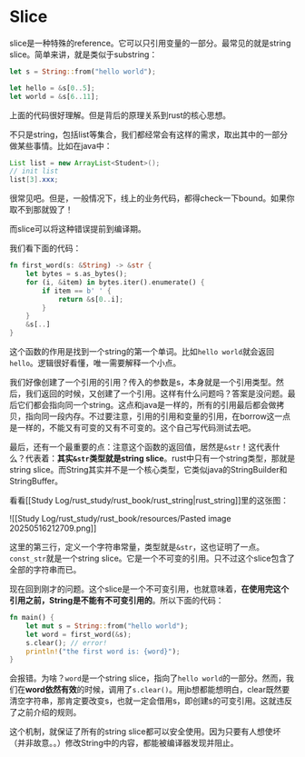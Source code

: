 # Slice

slice是一种特殊的reference。它可以只引用变量的一部分。最常见的就是string slice。简单来讲，就是类似于substring：

```rust
let s = String::from("hello world");

let hello = &s[0..5];
let world = &s[6..11];
```

上面的代码很好理解。但是背后的原理关系到rust的核心思想。

不只是string，包括list等集合，我们都经常会有这样的需求，取出其中的一部分做某些事情。比如在java中：

```java
List list = new ArrayList<Student>();
// init list
list[3].xxx;
```

很常见吧。但是，一般情况下，线上的业务代码，都得check一下bound。如果你取不到那就毁了！

而slice可以将这种错误提前到编译期。

我们看下面的代码：

```rust
fn first_word(s: &String) -> &str {
    let bytes = s.as_bytes();
    for (i, &item) in bytes.iter().enumerate() {
        if item == b' ' {
            return &s[0..i];
        }
    }
    &s[..]
}
```

这个函数的作用是找到一个string的第一个单词。比如`hello world`就会返回`hello`。逻辑很好看懂，唯一需要解释一个小点。

我们好像创建了一个引用的引用？传入的参数是s，本身就是一个引用类型。然后，我们返回的时候，又创建了一个引用。这样有什么问题吗？答案是没问题。最后它们都会指向同一个string。这点和java是一样的，所有的引用最后都会做拷贝，指向同一段内存。不过要注意，引用的引用和变量的引用，在borrow这一点是一样的，不能又有可变的又有不可变的。这个自己写代码测试去吧。

最后，还有一个最重要的点：注意这个函数的返回值，居然是`&str`！这代表什么？代表着：**其实`&str`类型就是string slice**。rust中只有一个string类型，那就是string slice。而String其实并不是一个核心类型，它类似java的StringBuilder和StringBuffer。

看看[[Study Log/rust_study/rust_book/rust_string|rust_string]]里的这张图：

![[Study Log/rust_study/rust_book/resources/Pasted image 20250516212709.png]]

这里的第三行，定义一个字符串常量，类型就是`&str`，这也证明了一点。`const_str`就是一个string slice。它是一个不可变的引用。只不过这个slice包含了全部的字符串而已。

现在回到刚才的问题。这个slice是一个不可变引用，也就意味着，**在使用完这个引用之前，String是不能有不可变引用的**。所以下面的代码：

```rust
fn main() {
    let mut s = String::from("hello world");
    let word = first_word(&s);
    s.clear(); // error!
    println!("the first word is: {word}");
}
```

会报错。为啥？`word`是一个string slice，指向了`hello world`的一部分。然而，我们在**word依然有效**的时候，调用了`s.clear()`。用jb想都能想明白，clear既然要清空字符串，那肯定要改变s，也就一定会借用s，即创建s的可变引用。这就违反了之前介绍的规则。

这个机制，就保证了所有的string slice都可以安全使用。因为只要有人想使坏（并非故意。。）修改String中的内容，都能被编译器发现并阻止。

